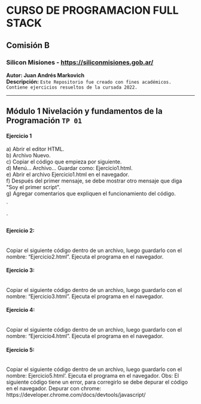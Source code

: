 # CURSO DE PROGRAMACION FULL STACK
## Comisión B
### Silicon Misiones - https://siliconmisiones.gob.ar/ 
**Autor: Juan Andrés Markovich**  
**Descripción:**  `Este Repositorio fue creado con fines académicos. Contiene ejercicios resueltos de la cursada 2022.`
___
## Módulo 1 Nivelación y fundamentos de la Programación `TP 01`  
#### Ejercicio 1
  
a) Abrir el editor HTML.  
b) Archivo Nuevo.  
c) Copiar el código que empieza por siguiente.  
d) Menú... Archivo... Guardar como: Ejercicio1.html.  
e) Abrir el archivo Ejercicio1.html en el navegador.  
f) Después del primer mensaje, se debe mostrar otro mensaje que diga "Soy el primer script".  
g) Agregar comentarios que expliquen el funcionamiento del código.  

`<!DOCTYPE html>
<html>
<head>
<title>Ejercicio 1 </title>
</head>
<body>
<script>
document.writeln("Hola Mundo!");
</script>
</body>
</html>´  

<h4>Ejercicio 2:</h4>
<br>Copiar el siguiente código dentro de un archivo, luego guardarlo con el nombre: “Ejercicio2.html”. Ejecuta el programa en el navegador.</br>
<h4>Ejercicio 3:</h4>
<br>Copiar el siguiente código dentro de un archivo, luego guardarlo con el nombre: “Ejercicio3.html”. Ejecuta el programa en el navegador.</br>
<h4>Ejercicio 4:</h4>
<br>Copiar el siguiente código dentro de un archivo, luego guardarlo con el nombre: “Ejercicio4.html”. Ejecuta el programa en el navegador.</br>
<h4>Ejercicio 5:</h4>
<br>Copiar el siguiente código dentro de un archivo, luego guardarlo con el nombre: Ejercicio5.html’. Ejecuta el programa en el navegador. Obs: El siguiente código tiene un error, para corregirlo se debe depurar el código en el navegador. Depurar con chrome: https://developer.chrome.com/docs/devtools/javascript/</br>
